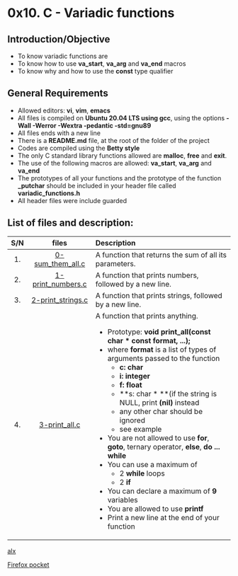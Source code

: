 # 0x10. C - Variadic functions
## Introduction/Objective
* To know variadic functions are
* To know how to use **va_start**, **va_arg** and **va_end** macros
* To know why and how to use the **const** type qualifier

## General Requirements
* Allowed editors: **vi**, **vim**, **emacs**
* All files is compiled on **Ubuntu 20.04 LTS using gcc**, using the options **-Wall -Werror -Wextra -pedantic -std=gnu89**
* All files ends with a new line
* There is a **README.md** file, at the root of the folder of the project
* Codes are compiled using the **Betty style**
* The only C standard library functions allowed are **malloc**, **free** and **exit**.
* The use of the following macros are allowed: **va_start**, **va_arg** and **va_end**
* The prototypes of all your functions and the prototype of the function **_putchar** should be included in your header file called **variadic_functions.h**
* All header files were include guarded

## List of files and description:
| S/N   |       files          |        Description  |
|:-----:|:--------------------:|:-------------------|
|  1.   | [0-sum_them_all.c](https://github.com/Dikachis/alx-low_level_programming/blob/master/0x10-variadic_functions/0-sum_them_all.c) | A function that returns the sum of all its parameters.  |
|  2.   |[1-print_numbers.c](https://github.com/Dikachis/alx-low_level_programming/blob/master/0x10-variadic_functions/1-print_numbers.c) | A function that prints numbers, followed by a new line.  |
|  3.   |[2-print_strings.c](https://github.com/Dikachis/alx-low_level_programming/blob/master/0x10-variadic_functions/2-print_strings.c) |A function that prints strings, followed by a new line.|
|  4.   |[3-print_all.c](https://github.com/Dikachis/alx-low_level_programming/blob/master/0x10-variadic_functions/3-print_all.c) | A function that prints anything. <ul><li>Prototype: **void print_all(const char * const format, ...);**</li><li>where **format** is a list of types of arguments passed to the function <ul><li>**c: char**</li><li>**i: integer**</li><li>**f: float**</li><li>**s: char * **(if the string is NULL, print **(nil)** instead</li><li>any other char should be ignored</li><li>see example</li></ul><li>You are not allowed to use **for**, **goto**, ternary operator, **else**, **do ... while**</li><li>You can use a maximum of<ul><li>2 **while** loops</li><li>2 **if**</li></ul><li>You can declare a maximum of **9** variables</li><li>You are allowed to use **printf**</li><li>Print a new line at the end of your function</li></ul> |

[alx](https://alx-intranet.hbtn.io/projects/227)

[Firefox pocket](https://getpocket.com/my-list?src=navbar)
